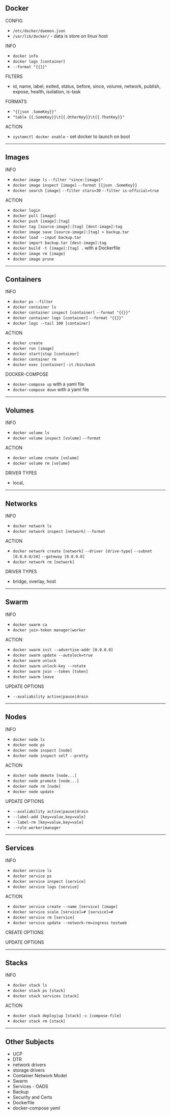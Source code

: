 ## Docker

CONFIG
* `/etc/docker/daemon.json`
* `/var/lib/docker/` - data is store on linux host

INFO
* `docker info`
* `docker logs [container]`
* `--format "{{}}"`

FILTERS
* id, name, label, exited, status, before, since, volume, network, publish, expose, health, isolation, is-task

FORMATS
* `"{{json .SomeKey}}"`
* `"table {{.SomeKey}}\t{{.OtherKey}}\t{{.ThatKey}}"`

ACTION
* `systemctl docker enable` - set docker to launch on boot

<hr>

## Images

INFO
* `docker image ls` `--filter "since:[image]"`
* `docker image inspect [image]` `--format {{json .SomeKey}}`
* `docker search [image]` `--filter stars=30` `--filter is-official=true`

ACTION
* `docker login`
* `docker pull [image]`
* `docker push [image]:[tag]`
* `docker tag [source-image]:[tag] [dest-image]:tag`
* `docker image save [source-image]:[tag] > backup.tar`
* `docker load --input backup.tar`
* `docker import backup.tar [dest-image]:tag`
* `docker build -t [image]:[tag] .` with a Dockerfile
* `docker image rm [image]`
* `docker image prune`

<hr>

## Containers

INFO
* `docker ps` `--filter`
* `docker container ls`
* `docker container inspect [container]` `--format "{{}}"`
* `docker container logs [container]` `--format "{{}}"`
* `docker logs --tail 100 [container]`

ACTION
* `docker create`
* `docker run [image]`
* `docker start|stop [container]`
* `docker container rm`
* `docker exec [container]` `-it` `/bin/bash`

DOCKER-COMPOSE
* `docker-compose up` with a yaml file
* `docker-compose down` with a yaml file

<hr>

## Volumes
INFO
* `docker volume ls`
* `docker volume inspect [volume]` `--format`

ACTION
* `docker volume create [volume]`
* `docker volume rm [volume]`

DRIVER TYPES
* local,

<hr>

## Networks

INFO
* `docker network ls`
* `docker network inspect [network]` `--format`


ACTION
* `docker network create [network]` `--driver [drive-type]` `--subnet [0.0.0.0/24]` `--gateway [0.0.0.0]`
* `docker network rm [network]`

DRIVER TYPES
* bridge, overlay, host

<hr>

## Swarm

INFO
* `docker swarm ca`
* `docker join-token manager|worker`

ACTION
* `docker swarm init --advertise-addr [0.0.0.0]`
* `docker swarm update --autolock=true`
* `docker swarm unlock`
* `docker swarm unlock-key --rotate`
* `docker swarm join --token [token]`
* `docker swarm leave`

UPDATE OPTIONS
* `--avaliability active|pause|drain`

<hr>

## Nodes

INFO
* `docker node ls`
* `docker node ps`
* `docker node inspect [node]`
* `docker node inspect self --pretty`

ACTION
* `docker node demote [node...]`
* `docker node promote [node...]`
* `docker node rm [node]`
* `docker node update`

UPDATE OPTIONS
* `--avaliability active|pause|drain`
* `--label-add [key=value,key=vale]`
* `--label-rm [key=value,key=vale]`
* `--role worker|manager`

<hr>

## Services

INFO
* `docker service ls`
* `docker service ps`
* `docker service inspect [service]`
* `docker service logs [service]`

ACTION
* `docker service create --name [service] [image]`
* `docker service scale [service]=# [service]=#`
* `docker service rm [service]`
* `docker service update --network-rm=ingress testweb`

CREATE OPTIONS

UPDATE OPTIONS

<hr>

## Stacks

INFO
* `docker stack ls`
* `docker stack ps [stack]`
* `docker stack services [stack]`

ACTION
* `docker stack deploy|up [stack]` `-c [compose-file]`
* `docker stack rm [stack]`

<hr>

## Other Subjects
* UCP
* DTR
* network drivers
* storage drivers
* Container Network Model
* Swarm
* Services - OADS
* Backup
* Security and Certs
* Dockerfile
* docker-compose yaml
